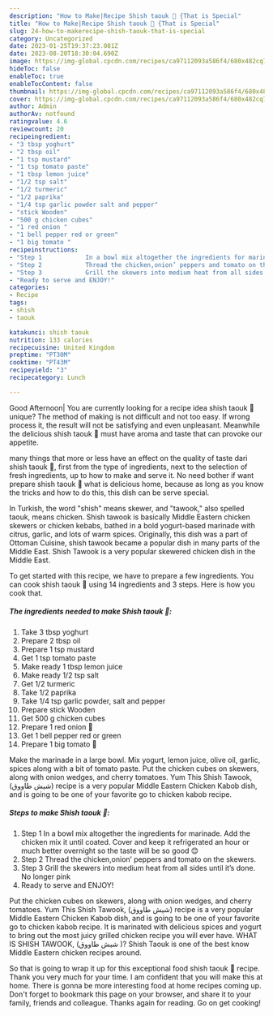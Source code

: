 ```yaml
---
description: "How to Make|Recipe Shish taouk 🖤 {That is Special"
title: "How to Make|Recipe Shish taouk 🖤 {That is Special"
slug: 24-how-to-makerecipe-shish-taouk-that-is-special
category: Uncategorized
date: 2023-01-25T19:37:23.081Z
date: 2023-08-20T18:30:04.690Z
image: https://img-global.cpcdn.com/recipes/ca97112093a586f4/680x482cq70/shish-taouk-recipe-main-photo.jpg
hideToc: false
enableToc: true
enableTocContent: false
thumbnail: https://img-global.cpcdn.com/recipes/ca97112093a586f4/680x482cq70/shish-taouk-recipe-main-photo.jpg
cover: https://img-global.cpcdn.com/recipes/ca97112093a586f4/680x482cq70/shish-taouk-recipe-main-photo.jpg
author: Admin
authorAv: notfound
ratingvalue: 4.6
reviewcount: 20
recipeingredient:
- "3 tbsp yoghurt"
- "2 tbsp oil"
- "1 tsp mustard"
- "1 tsp tomato paste"
- "1 tbsp lemon juice"
- "1/2 tsp salt"
- "1/2 turmeric"
- "1/2 paprika"
- "1/4 tsp garlic powder salt and pepper"
- "stick Wooden"
- "500 g chicken cubes"
- "1 red onion "
- "1 bell pepper red or green"
- "1 big tomato "
recipeinstructions:
- "Step 1            In a bowl mix altogether the ingredients for marinade. Add the chicken mix it until coated. Cover and keep it refrigerated an hour or much better overnight so the taste will be so good 😊"
- "Step 2            Thread the chicken,onion’ peppers and tomato on the skewers."
- "Step 3            Grill the skewers into medium heat from all sides until it’s done. No longer pink"
- "Ready to serve and ENJOY!"
categories:
- Recipe
tags:
- shish
- taouk

katakunci: shish taouk 
nutrition: 133 calories
recipecuisine: United Kingdom
preptime: "PT30M"
cooktime: "PT43M"
recipeyield: "3"
recipecategory: Lunch

---
```



Good Afternoon| You are currently looking for a recipe idea shish taouk 🖤 unique? The method of making is not difficult and not too easy. If wrong process it, the result will not be satisfying and even unpleasant. Meanwhile the delicious shish taouk 🖤 must have aroma and taste that can provoke our appetite.






many things that more or less have an effect on the quality of taste dari shish taouk 🖤, first from the type of ingredients, next to the selection of fresh ingredients, up to how to make and serve it. No need bother if want prepare shish taouk 🖤 what is delicious home, because as long as you know the tricks and how to do this, this dish can be serve  special.


In Turkish, the word &#34;shish&#34; means skewer, and &#34;tawook,&#34; also spelled taouk, means chicken. Shish tawook is basically Middle Eastern chicken skewers or chicken kebabs, bathed in a bold yogurt-based marinade with citrus, garlic, and lots of warm spices. Originally, this dish was a part of Ottoman Cuisine, shish tawook became a popular dish in many parts of the Middle East. Shish Tawook is a very popular skewered chicken dish in the Middle East.


To get started with this recipe, we have to prepare a few ingredients. You can cook shish taouk 🖤 using 14 ingredients and 3 steps. Here is how you cook that.

<!--inarticleads1-->

##### The ingredients needed to make Shish taouk 🖤:

1. Take 3 tbsp yoghurt
1. Prepare 2 tbsp oil
1. Prepare 1 tsp mustard
1. Get 1 tsp tomato paste
1. Make ready 1 tbsp lemon juice
1. Make ready 1/2 tsp salt
1. Get 1/2 turmeric
1. Take 1/2 paprika
1. Take 1/4 tsp garlic powder, salt and pepper
1. Prepare stick Wooden
1. Get 500 g chicken cubes
1. Prepare 1 red onion 🧅
1. Get 1 bell pepper red or green
1. Prepare 1 big tomato 🍅


Make the marinade in a large bowl. Mix yogurt, lemon juice, olive oil, garlic, spices along with a bit of tomato paste. Put the chicken cubes on skewers, along with onion wedges, and cherry tomatoes. Yum This Shish Tawook, (شيش طاووق‎) recipe is a very popular Middle Eastern Chicken Kabob dish, and is going to be one of your favorite go to chicken kabob recipe. 

<!--inarticleads2-->

##### Steps to make Shish taouk 🖤:

1. Step 1            In a bowl mix altogether the ingredients for marinade. Add the chicken mix it until coated. Cover and keep it refrigerated an hour or much better overnight so the taste will be so good 😊
1. Step 2            Thread the chicken,onion’ peppers and tomato on the skewers.
1. Step 3            Grill the skewers into medium heat from all sides until it’s done. No longer pink
1. Ready to serve and ENJOY!

Put the chicken cubes on skewers, along with onion wedges, and cherry tomatoes. Yum This Shish Tawook, (شيش طاووق‎) recipe is a very popular Middle Eastern Chicken Kabob dish, and is going to be one of your favorite go to chicken kabob recipe. It is marinated with delicious spices and yogurt to bring out the most juicy grilled chicken recipe you will ever have. WHAT IS SHISH TAWOOK, (شيش طاووق‎ )? Shish Taouk is one of the best know Middle Eastern chicken recipes around. 

So that is going to wrap it up for this exceptional food shish taouk 🖤 recipe. Thank you very much for your time. I am confident that you will make this at home. There is gonna be more interesting food at home recipes coming up. Don't forget to bookmark this page on your browser, and share it to your family, friends and colleague. Thanks again for reading. Go on get cooking!
